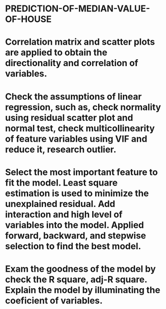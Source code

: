 # PREDICTION-OF-MEDIAN-VALUE-OF-HOUSE

#	Correlation matrix and scatter plots are applied to obtain the directionality and correlation of variables.
#	Check the assumptions of linear regression, such as, check normality using residual scatter plot and normal test, check multicollinearity of feature variables using VIF and reduce it, research outlier. 
#	Select the most important feature to fit the model. Least square estimation is used to minimize the unexplained residual. Add interaction and high level of variables into the model. Applied forward, backward, and stepwise selection to find the best model.
#	Exam the goodness of the model by check the R square, adj-R square. Explain the model by illuminating the coeficient of variables.
